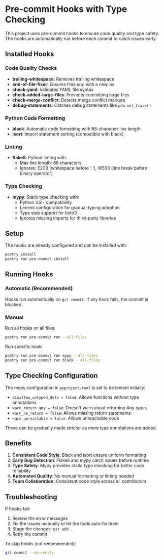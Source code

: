 # Pre-commit Hooks with Type Checking

This project uses pre-commit hooks to ensure code quality and type safety. The hooks are automatically run before each commit to catch issues early.

## Installed Hooks

### Code Quality Checks
- **trailing-whitespace**: Removes trailing whitespace
- **end-of-file-fixer**: Ensures files end with a newline
- **check-yaml**: Validates YAML file syntax
- **check-added-large-files**: Prevents committing large files
- **check-merge-conflict**: Detects merge conflict markers
- **debug-statements**: Catches debug statements like `pdb.set_trace()`

### Python Code Formatting
- **black**: Automatic code formatting with 88-character line length
- **isort**: Import statement sorting (compatible with black)

### Linting
- **flake8**: Python linting with:
  - Max line length: 88 characters
  - Ignores: E203 (whitespace before ':'), W503 (line break before binary operator)

### Type Checking
- **mypy**: Static type checking with:
  - Python 3.9+ compatibility
  - Lenient configuration for gradual typing adoption
  - Type stub support for boto3
  - Ignores missing imports for third-party libraries

## Setup

The hooks are already configured and can be installed with:

```bash
poetry install
poetry run pre-commit install
```

## Running Hooks

### Automatic (Recommended)
Hooks run automatically on `git commit`. If any hook fails, the commit is blocked.

### Manual
Run all hooks on all files:
```bash
poetry run pre-commit run --all-files
```

Run specific hook:
```bash
poetry run pre-commit run mypy --all-files
poetry run pre-commit run black --all-files
```

## Type Checking Configuration

The mypy configuration in `pyproject.toml` is set to be lenient initially:
- `disallow_untyped_defs = false`: Allows functions without type annotations
- `warn_return_any = false`: Doesn't warn about returning Any types
- `warn_no_return = false`: Allows missing return statements
- `warn_unreachable = false`: Allows unreachable code

These can be gradually made stricter as more type annotations are added.

## Benefits

1. **Consistent Code Style**: Black and isort ensure uniform formatting
2. **Early Bug Detection**: Flake8 and mypy catch issues before runtime
3. **Type Safety**: Mypy provides static type checking for better code reliability
4. **Automated Quality**: No manual formatting or linting needed
5. **Team Collaboration**: Consistent code style across all contributors

## Troubleshooting

If hooks fail:
1. Review the error messages
2. Fix the issues manually or let the tools auto-fix them
3. Stage the changes: `git add .`
4. Retry the commit

To skip hooks (not recommended):
```bash
git commit --no-verify
```
